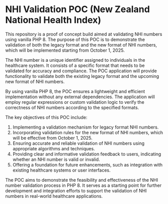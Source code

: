 # NHI Validation POC (New Zealand National Health Index)

This repository is a proof of concept build aimed at validating NHI numbers using vanilla PHP 8. The purpose of this POC is to demonstrate the validation of both the legacy format and the new format of NHI numbers, which will be implemented starting from October 1, 2025.

The NHI number is a unique identifier assigned to individuals in the healthcare system. It consists of a specific format that needs to be validated for accuracy and compliance. The POC application will provide functionality to validate both the existing legacy format and the upcoming new format of NHI numbers.

By using vanilla PHP 8, the POC ensures a lightweight and efficient implementation without any external dependencies. The application will employ regular expressions or custom validation logic to verify the correctness of NHI numbers according to the specified formats.

The key objectives of this POC include:

1. Implementing a validation mechanism for legacy format NHI numbers.
2. Incorporating validation rules for the new format of NHI numbers, which will be effective from October 1, 2025.
3. Ensuring accurate and reliable validation of NHI numbers using appropriate algorithms and techniques.
4. Providing clear and informative validation feedback to users, indicating whether an NHI number is valid or invalid.
5. Offering a foundation for future enhancements, such as integration with existing healthcare systems or user interfaces.

The POC aims to demonstrate the feasibility and effectiveness of the NHI number validation process in PHP 8. It serves as a starting point for further development and integration efforts to support the validation of NHI numbers in real-world healthcare applications.